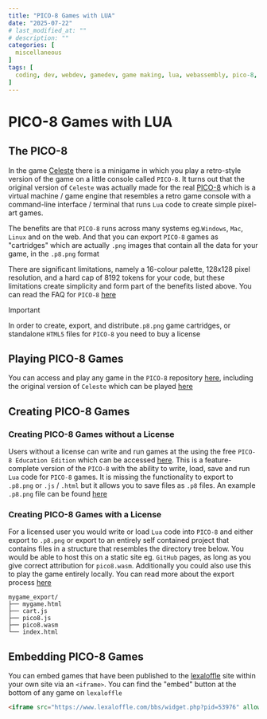 ```yaml
---
title: "PICO-8 Games with LUA"
date: "2025-07-22"
# last_modified_at: ""
# description: ""
categories: [
  miscellaneous
]
tags: [
  coding, dev, webdev, gamedev, game making, lua, webassembly, pico-8, pico8, cli
]
---
```


# PICO-8 Games with LUA

## The PICO-8
In the game [Celeste](https://en.wikipedia.org/wiki/Celeste_(video_game)) there is a minigame in which you play a retro-style version of the game on a little console called `PICO-8`. It turns out that the original version of `Celeste` was actually made for the real [PICO-8](https://en.wikipedia.org/wiki/PICO-8) which is a virtual machine / game engine that resembles a retro game console with a command-line interface / terminal that runs `Lua` code to create simple pixel-art games. 

The benefits are that `PICO-8` runs across many systems eg.`Windows`, `Mac`, `Linux` and on the web. And that you can export `PICO-8` games as "cartridges" which are actually `.png` images that contain all the data for your game, in the `.p8.png` format

There are significant limitations, namely a 16-colour palette, 128x128 pixel resolution, and a hard cap of 8192 tokens for your code, but these limitations create simplicity and form part of the benefits listed above. You can read the FAQ for `PICO-8` [here](https://www.lexaloffle.com/pico-8.php?page=faq)

> [!IMPORTANT]
> In order to create, export, and distribute`.p8.png` game cartridges, or standalone `HTML5` files for `PICO-8` you need to buy a license

## Playing PICO-8 Games
You can access and play any game in the `PICO-8` repository [here](https://www.lexaloffle.com/pico-8.php), including the original version of `Celeste` which can be played [here](https://www.lexaloffle.com/bbs/?tid=2145)

## Creating PICO-8 Games

### Creating PICO-8 Games without a License
Users without a license can write and run games at the using the free `PICO-8 Education Edition` which can be accessed [here](https://www.pico-8-edu.com/). This is a feature-complete version of the `PICO-8` with the ability to write, load, save and run `Lua` code for `PICO-8` games. It is missing the functionality to export to `.p8.png` or `.js` / `.html` but it allows you to save files as `.p8` files. An example `.p8.png` file can be found [here](https://www.lexaloffle.com/bbs/cposts/to/top_speed-3.p8.png)

### Creating PICO-8 Games with a License
For a licensed user you would write or load `Lua` code into `PICO-8` and either export to `.p8.png` or export to an entirely self contained project that contains files in a structure that resembles the directory tree below. You would be able to host this on a static site eg. `GitHub` pages, as long as you give correct attribution for `pico8.wasm`. Additionally you could also use this to play the game entirely locally. You can read more about the export process [here](https://pico-8.fandom.com/wiki/Export)
```text
mygame_export/
├── mygame.html
├── cart.js
├── pico8.js
├── pico8.wasm
└── index.html
```

## Embedding PICO-8 Games
You can embed games that have been published to the [lexaloffle](https://www.lexaloffle.com) site within your own site via an `<iframe>`. You can find the "embed" button at the bottom of any game on `lexaloffle`

```html
<iframe src="https://www.lexaloffle.com/bbs/widget.php?pid=53976" allowfullscreen width="621" height="513" style="border:none; overflow:hidden"></iframe>
```